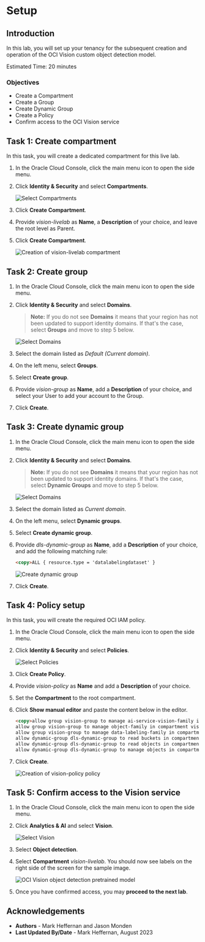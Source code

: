 # Setup

## Introduction

In this lab, you will set up your tenancy for the subsequent creation and operation of the OCI Vision custom object detection model.

Estimated Time: 20 minutes

### Objectives

- Create a Compartment
- Create a Group
- Create Dynamic Group
- Create a Policy
- Confirm access to the OCI Vision service

## Task 1: Create compartment

In this task, you will create a dedicated compartment for this live lab.

1. In the Oracle Cloud Console, click the main menu icon to open the side menu.
2. Click **Identity & Security** and select **Compartments**.

   ![Select Compartments](../images/oci_menu_compartments.png)

4. Click **Create Compartment**.
5. Provide *vision-livelab* as **Name**, a **Description** of your choice, and leave the root level as Parent.
6. Click **Create Compartment**.

   ![Creation of vision-livelab compartment](../images/create_compartment.png)

## Task 2: Create group

1. In the Oracle Cloud Console, click the main menu icon to open the side menu.
2. Click **Identity & Security** and select **Domains**.

      > **Note:** If you do not see **Domains** it means that your region has not been updated to support identity domains. If that's the case, select **Groups** and move to step 5 below.

      ![Select Domains](../images/oci_menu_domains.png)
   
3. Select the domain listed as *Default (Current domain)*.
4. On the left menu, select **Groups**.
5. Select **Create group**.
6. Provide *vision-group* as **Name**, add a **Description** of your choice, and select your User to add your account to the Group.
7. Click **Create**.

## Task 3: Create dynamic group

1. In the Oracle Cloud Console, click the main menu icon to open the side menu.
2. Click **Identity & Security** and select **Domains**.

      > **Note:** If you do not see **Domains** it means that your region has not been updated to support identity domains. If that's the case, select **Dynamic Groups** and move to step 5 below.

      ![Select Domains](../images/oci_menu_domains.png)

3. Select the domain listed as *Current domain*.
4. On the left menu, select **Dynamic groups**.
5. Select **Create dynamic group**.
6. Provide *dls-dynamic-group* as **Name**, add a **Description** of your choice, and add the following matching rule:

      ```html
      <copy>ALL { resource.type = 'datalabelingdataset' }
      ```
   
      ![Create dynamic group](../images/create_dls_dynamic_group.png)
   
7. Click **Create**.

## Task 4: Policy setup

In this task, you will create the required OCI IAM policy.

1. In the Oracle Cloud Console, click the main menu icon to open the side menu.
2. Click **Identity & Security** and select **Policies**. 

   ![Select Policies](../images/oci_menu_policies.png)
   
3. Click **Create Policy**.
4. Provide *vision-policy* as **Name** and add a **Description** of your choice.
5. Set the **Compartment** to the root compartment.
6. Click **Show manual editor** and paste the content below in the editor.

      ```html
      <copy>allow group vision-group to manage ai-service-vision-family in compartment vision-livelab
      allow group vision-group to manage object-family in compartment vision-livelab
      allow group vision-group to manage data-labeling-family in compartment vision-livelab
      allow dynamic-group dls-dynamic-group to read buckets in compartment vision-livelab
      allow dynamic-group dls-dynamic-group to read objects in compartment vision-livelab
      allow dynamic-group dls-dynamic-group to manage objects in compartment vision-livelab where any {request.permission='OBJECT_CREATE'}
      ```

6. Click **Create**.

   ![Creation of vision-policy policy](../images/create_policy.png)

## Task 5: Confirm access to the Vision service

1. In the Oracle Cloud Console, click the main menu icon to open the side menu.
2. Click **Analytics & AI** and select **Vision**. 

   ![Select Vision](../images/oci_menu_vision.png)
   
3. Select **Object detection**.
4. Select **Compartment** *vision-livelab*. You should now see labels on the right side of the screen for the sample image.

   ![OCI Vision object detection pretrained model](../images/oci_vision_pretrained_object_detection.png)

5. Once you have confirmed access, you may **proceed to the next lab**.

## Acknowledgements

* **Authors** - Mark Heffernan and Jason Monden
* **Last Updated By/Date** - Mark Heffernan, August 2023
